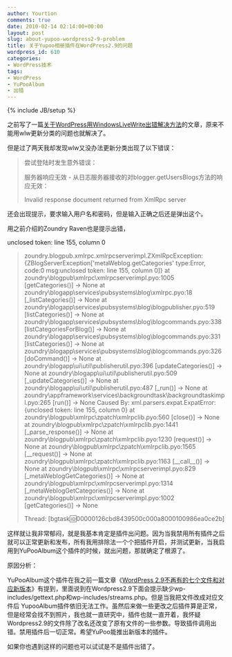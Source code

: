 ```yaml
---
author: Yourtion
comments: true
date: 2010-02-14 02:14:00+00:00
layout: post
slug: about-yupoo-wordpress2-9-problem
title: 关于Yupoo相册插件在WordPress2.9的问题
wordpress_id: 610
categories:
- WordPress技术
tags:
- WordPress
- YuPooAlbum
- 出错
---
```

{% include JB/setup %}

之前写了一篇[关于WordPress用WindowsLiveWrite出错解决方法](/?p=503)的文章，原来不能用wlw更新分类的问题也就解决了。

但是过了两天我却发现wlw又没办法更新分类出现了以下错误：


<blockquote>尝试登陆时发生意外错误：

服务器响应无效 - 从日志服务器接收的对blogger.getUsersBlogs方法的响应无效：

Invalid response document returned from XmlRpc server</blockquote>




还会出现提示，要求输入用户名和密码，但是输入正确之后还是弹出这个。



用之前介绍的Zoundry Raven也是提示出错，

unclosed token: line 155, column 0


<blockquote>zoundry.blogpub.xmlrpc.xmlrpcserverimpl.ZXmlRpcException: {ZBlogServerException['metaWeblog.getCategories' type:Error, code:0 msg:unclosed token: line 155, column 0]}
at zoundry\blogpub\xmlrpc\xmlrpcserverimpl.pyo:1005 [getCategories()] -> None
at zoundry\blogapp\services\pubsystems\blog\xmlrpc.pyo:18 [_listCategories()] -> None
at zoundry\blogapp\services\pubsystems\blog\blogpublisher.pyo:519 [listCategories()] -> None
at zoundry\blogapp\services\pubsystems\blog\blogcommands.pyo:338 [listCategoriesForBlog()] -> None
at zoundry\blogapp\services\pubsystems\blog\blogcommands.pyo:331 [listCategories()] -> None
at zoundry\blogapp\services\pubsystems\blog\blogcommands.pyo:326 [doCommand()] -> None
at zoundry\blogapp\ui\util\publisherutil.pyo:396 [updateCategories()] -> None
at zoundry\blogapp\ui\util\publisherutil.pyo:509 [_updateCategories()] -> None
at zoundry\blogapp\ui\util\publisherutil.pyo:487 [_run()] -> None
at zoundry\appframework\services\backgroundtask\backgroundtaskimpl.pyo:265 [run()] -> None
Caused By:
xml.parsers.expat.ExpatError: {unclosed token: line 155, column 0}
at zoundry\blogpub\xmlrpc\zpatch\xmlrpclib.pyo:560 [close()] -> None
at zoundry\blogpub\xmlrpc\zpatch\xmlrpclib.pyo:1441 [_parse_response()] -> None
at zoundry\blogpub\xmlrpc\zpatch\xmlrpclib.pyo:1230 [request()] -> None
at zoundry\blogpub\xmlrpc\zpatch\xmlrpclib.pyo:1565 [__request()] -> None
at zoundry\blogpub\xmlrpc\zpatch\xmlrpclib.pyo:1163 [__call__()] -> None
at zoundry\blogpub\xmlrpc\xmlrpcserverimpl.pyo:829 [_metaWeblogGetCategories()] -> None
at zoundry\blogpub\xmlrpc\xmlrpcserverimpl.pyo:1314 [_metaWeblogGetCategories()] -> None
at zoundry\blogpub\xmlrpc\xmlrpcserverimpl.pyo:1002 [getCategories()] -> None

Thread: [bgtask:id:00000126cbd8439500c000a8000100986ea0ce2b]</blockquote>




这样就让我非常郁闷，就是我基本肯定是插件出问题。因为当我禁用所有插件之后就可以正常更新和发布，所有我用排除法一个个把插件开启，并测试更新，当我启用到YuPooAlbum这个插件的时候，就出问题，那就确定了根源了。

原因分析：

YuPooAlbum这个插件在我之前一篇文章《[WordPress 2.9不再有的七个文件和对应新版本](/?p=362)》有提到，里面说到在Wordpress2.9下面会提示缺少wp-includes/gettext.php和wp-includes/streams.php。但是当我把文件改成对应文件后 YupooAlbum插件依旧无法工作。虽然后来做一些更改之后插件算是正常，但是经常会找不到照片，我也就一直研究中，插件也就一直开着，我怀疑Wordpress2.9的文件除了改名还改变了原有文件的一些参数。导致插件调用出错。禁用插件后一切正常。希望YuPoo能推出新版本的插件。

如果你也遇到这样的问题也可以试试是不是插件出错了。
